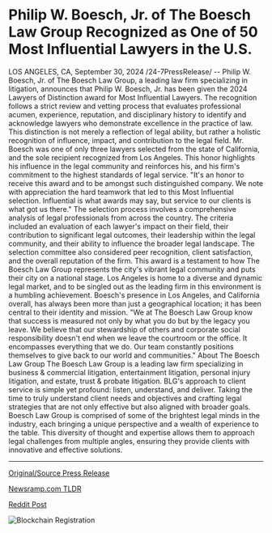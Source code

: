 # Philip W. Boesch, Jr. of The Boesch Law Group Recognized as One of 50 Most Influential Lawyers in the U.S.

LOS ANGELES, CA, September 30, 2024 /24-7PressRelease/ -- Philip W. Boesch, Jr. of The Boesch Law Group, a leading law firm specializing in litigation, announces that Philip W. Boesch, Jr. has been given the 2024 Lawyers of Distinction award for Most Influential Lawyers. The recognition follows a strict review and vetting process that evaluates professional acumen, experience, reputation, and disciplinary history to identify and acknowledge lawyers who demonstrate excellence in the practice of law.  This distinction is not merely a reflection of legal ability, but rather a holistic recognition of influence, impact, and contribution to the legal field. Mr. Boesch was one of only three lawyers selected from the state of California, and the sole recipient recognized from Los Angeles. This honor highlights his influence in the legal community and reinforces his, and his firm's commitment to the highest standards of legal service.  "It's an honor to receive this award and to be amongst such distinguished company. We note with appreciation the hard teamwork that led to this Most Influential selection. Influential is what awards may say, but service to our clients is what got us there."  The selection process involves a comprehensive analysis of legal professionals from across the country. The criteria included an evaluation of each lawyer's impact on their field, their contribution to significant legal outcomes, their leadership within the legal community, and their ability to influence the broader legal landscape. The selection committee also considered peer recognition, client satisfaction, and the overall reputation of the firm.  This award is a testament to how The Boesch Law Group represents the city's vibrant legal community and puts their city on a national stage. Los Angeles is home to a diverse and dynamic legal market, and to be singled out as the leading firm in this environment is a humbling achievement.  Boesch's presence in Los Angeles, and California overall, has always been more than just a geographical location; it has been central to their identity and mission.   "We at The Boesch Law Group know that success is measured not only by what you do but by the legacy you leave. We believe that our stewardship of others and corporate social responsibility doesn't end when we leave the courtroom or the office. It encompasses everything that we do. Our team constantly positions themselves to give back to our world and communities."  About The Boesch Law Group  The Boesch Law Group is a leading law firm specializing in business & commercial litigation, entertainment litigation, personal injury litigation, and estate, trust & probate litigation. BLG's approach to client service is simple yet profound: listen, understand, and deliver. Taking the time to truly understand client needs and objectives and crafting legal strategies that are not only effective but also aligned with broader goals. Boesch Law Group is comprised of some of the brightest legal minds in the industry, each bringing a unique perspective and a wealth of experience to the table. This diversity of thought and expertise allows them to approach legal challenges from multiple angles, ensuring they provide clients with innovative and effective solutions. 

---

[Original/Source Press Release](https://www.24-7pressrelease.com/press-release/514775/philip-w-boesch-jr-of-the-boesch-law-group-recognized-as-one-of-50-most-influential-lawyers-in-the-us)
                    

[Newsramp.com TLDR](https://newsramp.com/curated-news/philip-w-boesch-jr-receives-2024-lawyers-of-distinction-award-for-most-influential-lawyers/eee57be84e0a8b6e794dd54c14d0eae4) 

 



[Reddit Post](https://www.reddit.com/r/AwardsAndRecognition/comments/1fspq27/philip_w_boesch_jr_receives_2024_lawyers_of/) 



![Blockchain Registration](https://cdn.newsramp.app/24-7PressRelease/qrcode/249/30/bestKRMa.webp)